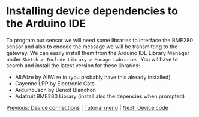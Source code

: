# Installing device dependencies to the Arduino IDE

To program our sensor we will need some libraries to interface the BME280 sensor and also to encode the message we will be transmitting to the gateway. We can easily install them from the Arduino IDE Library Manager under `Sketch > Include Library > Manage Labraries`. You wil have to search and install the latest version for these libraries:

* AllWize by AllWize.io (you probably have this already installed)
* Cayenne LPP by Electronic Cats
* ArduinoJson by Benoit Blanchon
* Adafruit BME280 Library (install also the depencies when prompted)

[Previous: Device connections](02-device-connections.md) |
[Tutorial menu](readme.md) |
[Next: Device code](04-device-code.md)